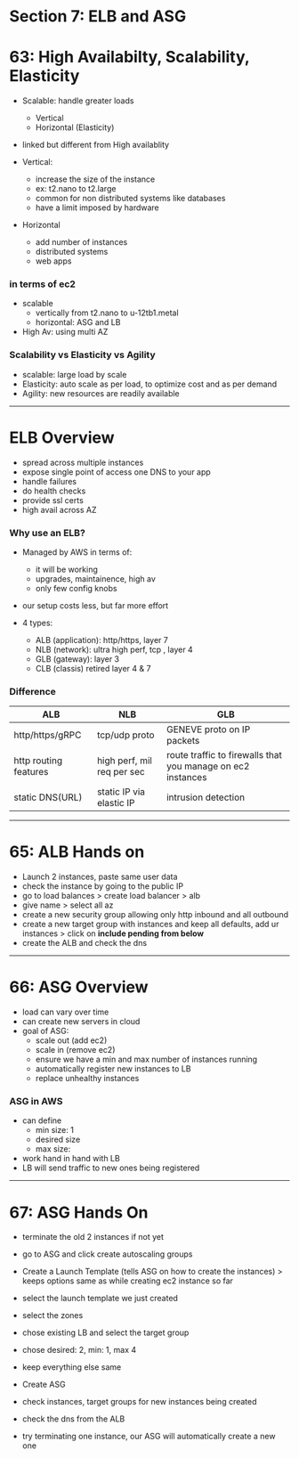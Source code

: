 # Section 7: ELB and ASG

# 63: High Availabilty, Scalability, Elasticity
- Scalable: handle greater loads
  - Vertical
  - Horizontal (Elasticity)
- linked but different from High availablity

- Vertical:
  - increase the size of the instance
  - ex: t2.nano to t2.large
  - common for non distributed systems like databases
  - have a limit imposed by hardware

- Horizontal
  - add number of instances
  - distributed systems
  - web apps

### in terms of ec2
- scalable
  - vertically from t2.nano to u-12tb1.metal
  - horizontal: ASG and LB
- High Av: using multi AZ

### Scalability vs Elasticity vs Agility
- scalable: large load by scale
- Elasticity: auto scale as per load, to optimize cost and as per demand
- Agility: new resources are readily available

--- 

# ELB Overview

- spread across multiple instances
- expose single point of access one DNS to your app
- handle failures
- do health checks
- provide ssl certs
- high avail across AZ

### Why use an ELB?
- Managed by AWS in terms of:
  - it will be working
  - upgrades, maintainence, high av
  - only few config knobs

- our setup costs less, but far more effort
- 4 types:
  - ALB (application): http/https, layer 7
  - NLB (network): ultra high perf, tcp , layer 4
  - GLB (gateway): layer 3
  - CLB (classis) retired layer 4 & 7

### Difference

ALB          |         NLB        | GLB      
--- | --- | --- 
http/https/gRPC | tcp/udp proto | GENEVE proto on IP packets
http routing features | high perf, mil req per sec | route traffic to firewalls that you manage on ec2 instances |
static DNS(URL) | static IP via elastic IP | intrusion detection

---

# 65: ALB Hands on

- Launch 2 instances, paste same user data
- check the instance by going to the public IP
- go to load balances > create load balancer > alb
- give name > select all az
- create a new security group allowing only http inbound and all outbound
- create a new target group with instances and keep all defaults, add ur instances > click on **include pending from below**
- create the ALB and check the dns

---

# 66: ASG Overview

- load can vary over time
- can create new servers in cloud
- goal of ASG:
  - scale out (add ec2)
  - scale in (remove ec2)
  - ensure we have a min and max number of instances running
  - automatically register new instances to LB
  - replace unhealthy instances
### ASG in AWS
- can define
  - min size: 1
  - desired size
  - max size:
- work hand in hand with LB
- LB will send traffic to new ones being registered

---

# 67: ASG Hands On
- terminate the old 2 instances if not yet
- go to ASG and click create autoscaling groups
- Create a Launch Template (tells ASG on how to create the instances) > keeps options same as while creating ec2 instance so far
- select the launch template we just created
- select the zones
- chose existing LB and select the target group
- chose desired: 2, min: 1, max 4
- keep everything else same
- Create ASG

- check instances, target groups for new instances being created
- check the dns from the ALB
- try terminating one instance, our ASG will automatically create a new one
